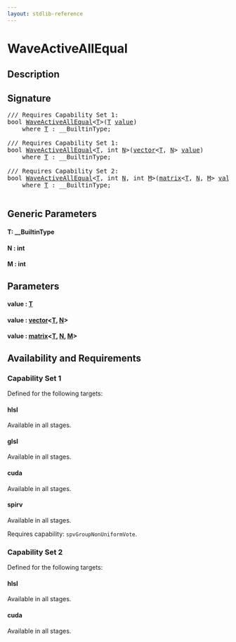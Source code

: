 ```yaml
---
layout: stdlib-reference
---
```


# WaveActiveAllEqual

## Description





## Signature 

<pre>
/// Requires Capability Set 1:
<span class="code_keyword">bool</span> <a href="waveactiveallequal-04ad.html">WaveActiveAllEqual</a>&lt;<a href="waveactiveallequal-04ad.html#typeparam-T" class="code_type">T</a>&gt;(<a href="waveactiveallequal-04ad.html#typeparam-T" class="code_type">T</a> <a href="waveactiveallequal-04ad.html#decl-value" class="code_param">value</a>)
    <span class='code_keyword'>where</span> <a href="waveactiveallequal-04ad.html#typeparam-T" class="code_type">T</a> : __BuiltinType;

/// Requires Capability Set 1:
<span class="code_keyword">bool</span> <a href="waveactiveallequal-04ad.html">WaveActiveAllEqual</a>&lt;<a href="waveactiveallequal-04ad.html#typeparam-T" class="code_type">T</a>, <span class="code_keyword">int</span> <a href="waveactiveallequal-04ad.html#decl-N" class="code_var">N</a>&gt;(<a href="../types/vector/index.html" class="code_type">vector</a>&lt;<a href="waveactiveallequal-04ad.html#typeparam-T" class="code_type">T</a>, <a href="waveactiveallequal-04ad.html#decl-N" class="code_var">N</a>&gt; <a href="waveactiveallequal-04ad.html#decl-value" class="code_param">value</a>)
    <span class='code_keyword'>where</span> <a href="waveactiveallequal-04ad.html#typeparam-T" class="code_type">T</a> : __BuiltinType;

/// Requires Capability Set 2:
<span class="code_keyword">bool</span> <a href="waveactiveallequal-04ad.html">WaveActiveAllEqual</a>&lt;<a href="waveactiveallequal-04ad.html#typeparam-T" class="code_type">T</a>, <span class="code_keyword">int</span> <a href="waveactiveallequal-04ad.html#decl-N" class="code_var">N</a>, <span class="code_keyword">int</span> <a href="waveactiveallequal-04ad.html#decl-M" class="code_var">M</a>&gt;(<a href="../types/matrix/index.html" class="code_type">matrix</a>&lt;<a href="waveactiveallequal-04ad.html#typeparam-T" class="code_type">T</a>, <a href="waveactiveallequal-04ad.html#decl-N" class="code_var">N</a>, <a href="waveactiveallequal-04ad.html#decl-M" class="code_var">M</a>&gt; <a href="waveactiveallequal-04ad.html#decl-value" class="code_param">value</a>)
    <span class='code_keyword'>where</span> <a href="waveactiveallequal-04ad.html#typeparam-T" class="code_type">T</a> : __BuiltinType;

</pre>

## Generic Parameters

####  <a id="typeparam-T"></a>T: \_\_BuiltinType
####  <a id="decl-N"></a>N  : int
####  <a id="decl-M"></a>M  : int

## Parameters

####  <a id="decl-value"></a>value  : [T](waveactiveallequal-04ad.html#typeparam-T)
####  <a id="decl-value"></a>value  : [vector](../types/vector/index.html)\<[T](../types/vector/index.html#typeparam-T), [N](../types/vector/index.html#decl-N)\>
####  <a id="decl-value"></a>value  : [matrix](../types/matrix/index.html)\<[T](../types/matrix/t-0.html), [N](../types/matrix/index.html#decl-N), [M](../types/matrix/index.html#decl-M)\>

## Availability and Requirements

### Capability Set 1

Defined for the following targets:

#### hlsl
Available in all stages.

#### glsl
Available in all stages.

#### cuda
Available in all stages.

#### spirv
Available in all stages.

Requires capability: `spvGroupNonUniformVote`.

### Capability Set 2

Defined for the following targets:

#### hlsl
Available in all stages.

#### cuda
Available in all stages.



